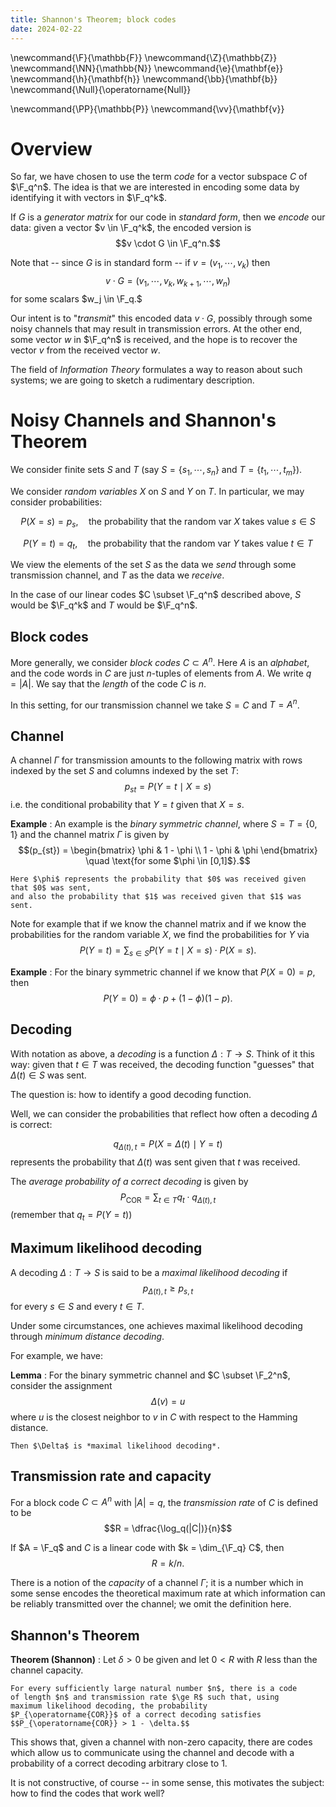 ```yaml
---
title: Shannon's Theorem; block codes
date: 2024-02-22
---
```



\newcommand{\F}{\mathbb{F}}
\newcommand{\Z}{\mathbb{Z}}
\newcommand{\NN}{\mathbb{N}}
\newcommand{\e}{\mathbf{e}}
\newcommand{\h}{\mathbf{h}}
\newcommand{\bb}{\mathbf{b}}
\newcommand{\Null}{\operatorname{Null}}

\newcommand{\PP}{\mathbb{P}}
\newcommand{\vv}{\mathbf{v}}


# Overview

So far, we have chosen to use the term *code* for a vector subspace
$C$ of $\F_q^n$.  The idea is that we are interested in encoding some
data by identifying it with vectors in $\F_q^k$.

If $G$ is a *generator matrix* for our code in *standard form*, then we *encode*
our data: given a vector $v \in \F_q^k$, the encoded version is
$$v \cdot G \in \F_q^n.$$

Note that -- since $G$ is in standard form -- if $v = (v_1,\cdots,v_k)$ then
$$v\cdot G = (v_1,\cdots,v_k,w_{k+1},\cdots,w_n)$$
for some scalars $w_j \in \F_q.$

Our intent is to "*transmit*" this encoded data $v \cdot G$, possibly
through some noisy channels that may result in transmission errors. At
the other end, some vector $w$ in $\F_q^n$ is received, and the hope
is to recover the vector $v$ from the received vector $w$.

The field of *Information Theory* formulates a way to reason about
such systems; we are going to sketch a rudimentary description.

# Noisy Channels  and Shannon's Theorem

We consider finite sets $S$ and $T$ (say $S = \{s_1,\cdots,s_n\}$ and
$T = \{t_1,\cdots,t_m\}$).

We consider *random variables* $X$ on $S$ and $Y$ on $T$. In particular,
we may consider probabilities:

$$P(X=s) = p_s, \quad \text{the probability that the random var $X$
takes value $s \in S$}$$

$$P(Y=t) = q_t, \quad \text{the probability that the random var $Y$
takes value $t \in T$}$$

We view the elements of the set $S$ as the data we *send* through some
transmission channel, and $T$ as the data we *receive*.

In the case of our linear codes $C \subset \F_q^n$ described above,
$S$ would be $\F_q^k$ and $T$ would be $\F_q^n$.

## Block codes

More generally, we consider *block codes* $C \subset A^n$.  Here $A$
is an *alphabet*, and the code words in $C$ are just $n$-tuples of
elements from $A$. We write $q = |A|$. We say that the *length* of the
code $C$ is $n$.

In this setting, for our transmission channel we take $S = C$ and $T = A^n$.



## Channel

A channel $\Gamma$ for transmission amounts to the following matrix
with rows indexed by the set $S$ and columns indexed by the set $T$:
$$p_{st} = P( Y = t \mid  X = s)$$
i.e. the conditional probability that $Y= t$ given that $X = s$.

**Example**
:   An example is the *binary symmetric channel*, where $S = T =
    \{0,1\}$ and the channel matrix $\Gamma$ is given by $$(p_{st}) =
    \begin{bmatrix} \phi & 1 - \phi \\ 1 - \phi & \phi \end{bmatrix}
    \quad \text{for some $\phi \in [0,1]$}.$$

    Here $\phi$ represents the probability that $0$ was received given that $0$ was sent,
	and also the probability that $1$ was received given that $1$ was sent.

Note for example that if we know the channel matrix and if we know the
probabilities for the random variable $X$, we find the probabilities for $Y$ via
$$P(Y=t) = \sum_{s \in S} P(Y=t \mid X = s) \cdot P(X=s).$$

**Example**
:   For the binary symmetric channel if we know that $P(X=0) = p$, then
    $$P(Y=0) = \phi \cdot p + (1-\phi) (1-p).$$


## Decoding

With notation as above, a *decoding* is a function $\Delta:T \to
S$. Think of it this way: given that $t \in T$ was received, the
decoding function "guesses" that $\Delta(t) \in S$ was sent. 

The question is: how to identify a good decoding function.

Well, we can consider the probabilities that reflect how often a
decoding $\Delta$ is correct:

$$q_{\Delta(t),t} = P(X = \Delta(t) \mid Y = t)$$
represents the probability that $\Delta(t)$ was sent given that $t$ was received.

The *average probability of a correct decoding* is given by
$$P_{\operatorname{COR}} = \sum_{t \in T} q_t \cdot q_{\Delta(t),t}$$
(remember that $q_t = P(Y = t)$)


## Maximum likelihood decoding

A decoding $\Delta:T \to S$ is said to be a *maximal likelihood
decoding* if $$p_{\Delta(t),t} \ge p_{s,t}$$ for every $s \in S$ and
every $t \in T$.

Under some circumstances, one achieves maximal likelihood decoding
through *minimum distance decoding*.

For example, we have:

**Lemma**
:   For the binary symmetric channel and $C \subset \F_2^n$, consider
    the assignment $$\Delta(v) = u$$ where $u$ is the closest neighbor
    to $v$ in $C$ with respect to the Hamming distance.
	
	Then $\Delta$ is *maximal likelihood decoding*.
	
## Transmission rate and capacity

For a block code $C \subset A^n$ with $|A| = q$, the *transmission rate* of $C$
is defined to be
$$R = \dfrac{\log_q(|C|)}{n}$$

If $A = \F_q$ and $C$ is a linear code with $k = \dim_{\F_q} C$, then
$$R = k/n.$$

There is a notion of the *capacity* of a channel $\Gamma$; it is a
number which in some sense encodes the theoretical maximum rate at
which information can be reliably transmitted over the channel; we
omit the definition here.

## Shannon's Theorem

**Theorem (Shannon)**
:   Let $\delta > 0$ be given and let $0 < R$ with $R$ less than the
    channel capacity.

    For every sufficiently large natural number $n$, there is a code
    of length $n$ and transmission rate $\ge R$ such that, using
    maximum likelihood decoding, the probability
    $P_{\operatorname{COR}}$ of a correct decoding satisfies
    $$P_{\operatorname{COR}} > 1 - \delta.$$

This shows that, given a channel with non-zero capacity, there are
codes which allow us to communicate using the channel and decode with
a probability of a correct decoding arbitrary close to 1.

It is not constructive, of course -- in some sense, this motivates the
subject: how to find the codes that work well?
